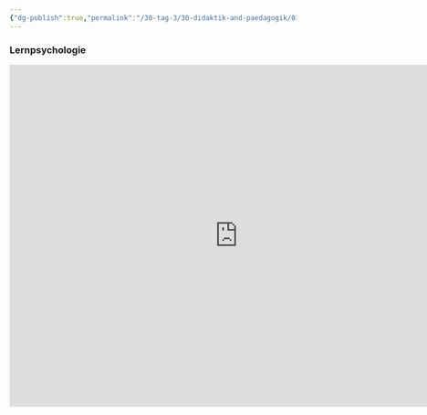 ```yaml
---
{"dg-publish":true,"permalink":"/30-tag-3/30-didaktik-and-paedagogik/01-bloom-and-hattie/"}
---
```


### Lernpsychologie
<iframe src="https://bbwch-my.sharepoint.com/personal/pietro_rossi_bbw_ch/_layouts/15/Doc.aspx?sourcedoc={6fe9d242-8c99-429e-b6b7-1a2adcf551d8}&amp;action=embedview&amp;wdAr=1.7777777777777777&amp;wdEaaCheck=1" width="800px" height="600px" frameborder="0">Dies ist ein eingebettetes <a target="_blank" href="https://office.com">Microsoft Office</a>-Präsentation, unterstützt von <a target="_blank" href="https://office.com/webapps">Office</a>.</iframe>
